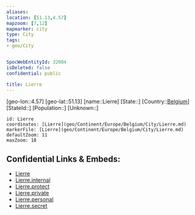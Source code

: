 ```yaml
---
aliases: 
location: [51.13,4.57]
mapzoom: [7,12] 
mapmarker: city 
type: City
tags:
- geo/City


SpocWebEntityId: 32004
isDeleted: false
confidential: public

title: Lierre
---
```

[geo-lon::4.57]
[geo-lat::51.13]
[name::Lierre]
[State::]
[Country::[Belgium](geo/Continent/Europe/Belgium.md)]
[StateId::]
[Population::]
[Unknown::]


```leaflet
id: Lierre
coordinates: [Lierre](geo/Continent/Europe/Belgium/City/Lierre.md)
markerFile: [Lierre](geo/Continent/Europe/Belgium/City/Lierre.md)
defaultZoom: 11 
maxZoom: 18
```


## Confidential Links & Embeds: 
- [Lierre](../../../../../../_public/geo/Continent/Europe/Belgium/City/Lierre.md) 
- [Lierre.internal](../../../../../../_internal/geo/Continent/Europe/Belgium/City/Lierre.internal.md) 
- [Lierre.protect](../../../../../../_protect/geo/Continent/Europe/Belgium/City/Lierre.protect.md) 
- [Lierre.private](../../../../../../_private/geo/Continent/Europe/Belgium/City/Lierre.private.md) 
- [Lierre.personal](../../../../../../_personal/geo/Continent/Europe/Belgium/City/Lierre.personal.md) 
- [Lierre.secret](../../../../../../_secret/geo/Continent/Europe/Belgium/City/Lierre.secret.md) 
